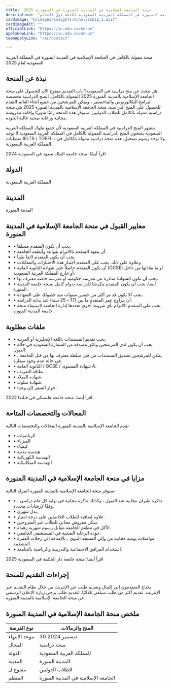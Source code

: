 ```yaml
---
title:  منحة الجامعة الإسلامية في المدينة المنورة في السعودية 2025 
description:  "منحة ممولة بالكامل مقدمة من الجامعة الإسلامية بالمدينة المنورة في المملكة العربية السعودية لكافة دول العالم." 
cardImage: "@/images/insights/scholarship_1.avif" 
cardImageAlt: "" 
officialLink: "https://iu.edu.sa/en-us" 
applyNowLink: "https://iu.edu.sa/en-us" 
teamApplyLink: "/ar/contact"

---
```


منحة ممولة بالكامل في الجامعة الإسلامية في المدينة المنورة في المملكة العربية السعودية لعام 2025

## نبذة عن المنحة

هل تبحث عن منح دراسية في السعودية؟ باب التقديم مفتوح الآن للحصول على منحة الجامعة الإسلامية بالمدينة المنورة 2025 الممولة بالكامل. المنح الدراسية مخصصة لبرامج البكالوريوس والماجستير ، ويمكن للمرشحين من جميع أنحاء العالم التقدم للحصول على المنح الدراسية. منحة الجامعة الإسلامية بالمدينة المنورة 2025 هي منحة دراسية ممولة بالكامل للطلاب الدوليين. ستوفر هذه المنحة راتبًا شهريًا وإقامة مفروشة مجانية ورعاية صحية عالية الجودة.

تشتهر المنح الدراسية في المملكة العربية السعودية لأن جميع ملوك المملكة العربية السعودية يمنحون المنح الدراسية الممولة بالكامل في المملكة العربية السعودية.لا توجد متطلبات IELTS / TOEFL ، ولا توجد رسوم تسجيل. هذه منحة دراسية ممولة بالكامل في المملكة العربية السعودية.

اقرأ أيضًا: منحة جامعة الملك سعود في السعودية 2024

## الدولة

المملكة العربية السعودية

## المدينة

المدينة المنورة

## معايير القبول في منحة الجامعة الإسلامية في المدينة المنورة

- • يجب أن يكون المتقدم مسلمًا.
- • أن يتعهد المتقدم بالالتزام بقواعد وأنظمة الجامعة.
- • يجب أن يكون المتقدم لائقا طبيا.
- • وعلاوة على ذلك، يجب على المتقدم اجتياز هذه الاختبارات والمقابلات
- • أن يكون المتقدم حاصلاً على شهادة الثانوية العامة (GCSE) أو ما يعادلها من داخل أو خارج المملكة العربية السعودية.
- • يجب أن تكون الشهادة صادرة عن مدرسة حكومية أو مدرسة خاصة معترف بها.
- • أيضا، يجب أن يكون المتقدم مكرسًا للدراسة بدوام كامل لمنحة جامعة المدينة المنورة.
- • يجب ألا يكون قد مر أكثر من خمس سنوات منذ حصولك على الشهادة.
- • أن يتراوح عمر المتقدم ما بين (17 – 25 سنة) عند بداية الدراسة.
- • يجب على المتقدم الالتزام بأي شروط أخرى تحددها إدارة الجامعة لاستيفاء منحة جامعة المدينة المنورة.

## ملفات مطلوبة

- • يجب تقديم المستندات باللغة الإنجليزية أو العربية.
- • يجب أن يكون لدى المرشحين وثائق مصدقة من السفارة السعودية في حالة القبول.
- • يمكن للمرشحين تصديق المستندات من قبل سلطة معترف بها من قبل الجامعة ، في حالة عدم وجود سفارة.
- • الثانوية العامة / GCSE / شهادة المستوى A.
- • بطاقة التعريف
- • شهادة الميلاد.
- • شهادة سلوك.
- • جواز السفر (إن وجد).

اقرأ أيضا: منحة جامعة هلسنكي في فنلندا 2022

## المجالات والتخصصات المتاحة

تقدم الجامعة الإسلامية بالمدينة المنورة المجالات والتخصصات التالية

- • الرياضيات
- • الفيزياء
- • كيمياء
- • هندسة مدنية
- • الهندسة الكهربائية
- • الهندسة الميكانيكىة

## مزايا في منحة الجامعة الإسلامية في المدينة المنورة

ستوفر منحة الجامعة الإسلامية بالمدينة المنورة المزايا التالية:

- • تذكرة طيران مجانية عند القبول ، وكذلك تذكرة مجانية في نهاية كل عام دراسي ، وفقًا لإرشادات محددة.
- • بدل شهري.
- • علاوة إضافية للطلاب الحاصلين على درجة امتياز.
- • سكن مفروش مجاني للطلاب غير المتزوجين.
- • الأكل في مطعم الجامعة مقابل رسوم شهرية زهيدة.
- • جودة الرعاية الصحية في المستشفى الجامعي.
- • مواصلات يومية مجانية من وإلى المسجد النبوي ، بالإضافة إلى رحلات العمرة المنتظمة.
- • استخدام المرافق الاجتماعية والتدريبية والرياضية بالجامعة.

اقرأ أيضا: منحة جامعة دار الحكمة في السعودية 2025

## إجراءات التقديم للمنحة

يحتاج المتقدمون إلى إكمال وتقديم طلب عبر الإنترنت من خلال نظام التقديم عبر الإنترنت. تقديم أكثر من طلب سيلغي تلقائيًا. لتقديم طلب يرجى زيارة الإعلان الرسمي عن منحة الجامعة الإسلامية بالمدينة المنورة.

## ملخص منحة الجامعة الإسلامية في المدينة المنورة

| نوع الفرصة | المنح والزمالات |
| --- | --- |
| موعد الانتهاء | 30 ديسمبر 2024 |
| المجال | منحة دراسية |
| الدولة | المملكة العربية السعودية |
| المدينة | المدينة المنورة |
| مفتوح ل | الطلاب الدوليين |
| المنظم | الجامعة الإسلامية في المدينة المنورة |


